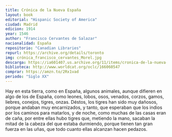 ```yaml
---
title: Crónica de la Nueva España
layout: book
editorial: "Hispanic Society of America"
ciudad: Madrid
edicion: 1914
year: 1546
author: "Francisco Cervantes de Salazar"
nacionalidad: España
repositorio: "Canadian Libraries"
repurl: https://archive.org/details/toronto
img: crónica_francisco_cervantes_Morel.jpg
descarga: https://ia601407.us.archive.org/11/items/cronica-de-la-nueva-espana/Cr%C3%B3nica%20de%20la%20Nueva%20Espa%C3%B1a.pdf
biblioteca: http://www.worldcat.org/oclc/166060547
comprar: https://amzn.to/2Rx1vad
periodo: "Siglo XX"
---
```

 

Hay en esta tierra, como en España, algunos animales, aunque difieren en algo de los de España, como leones, lobos, osos, venados, corzos, gamos, liebres, conejos, tigres, onzas. Déstos, los tigres han sido muy dañosos, porque andaban muy encarnizados, y tanto, que esperaban que los indios por los caminos para matarlos, y de noche, como muchas de las casas eran de caña, por entre ellas hubo tigres que, metiendo la mano, sacaban la mitad de la cabeza del que estaba durmiendo, porque tienen tan gran fuerza en las uñas, que todo cuanto ellas alcanzan hacen pedazos.
